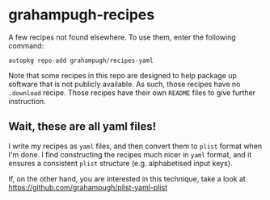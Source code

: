 # grahampugh-recipes

A few recipes not found elsewhere. To use them, enter the following command:

    autopkg repo-add grahampugh/recipes-yaml

Note that some recipes in this repo are designed to help package up software that is not publicly available. As such, those recipes have no `.download` recipe. Those recipes have their own `README` files to give further instruction.

## Wait, these are all yaml files!

I write my recipes as `yaml` files, and then convert them to `plist` format when I'm done. I find constructing the recipes much nicer in `yaml` format, and it ensures a consistent `plist` structure (e.g. alphabetised input keys).

If, on the other hand, you are interested in this technique, take a look at https://github.com/grahampugh/plist-yaml-plist
